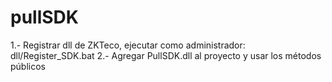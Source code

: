 ﻿# pullSDK

1.- Registrar dll de ZKTeco, ejecutar como administrador: dll/Register_SDK.bat
2.- Agregar PullSDK.dll al proyecto y usar los métodos públicos
